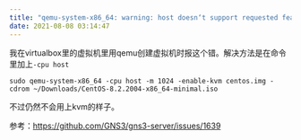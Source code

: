 ```yaml
---
title: "qemu-system-x86_64: warning: host doesn‘t support requested feature: CPUID.80000001H:ECX.svm [bit 2]"
date: 2021-08-08 03:14:47
---
```


我在virtualbox里的虚拟机里用qemu创建虚拟机时报这个错。解决方法是在命令里加上`-cpu host`

```shell
sudo qemu-system-x86_64 -cpu host -m 1024 -enable-kvm centos.img -cdrom ~/Downloads/CentOS-8.2.2004-x86_64-minimal.iso
```

不过仍然不会用上kvm的样子。

参考：<https://github.com/GNS3/gns3-server/issues/1639>
